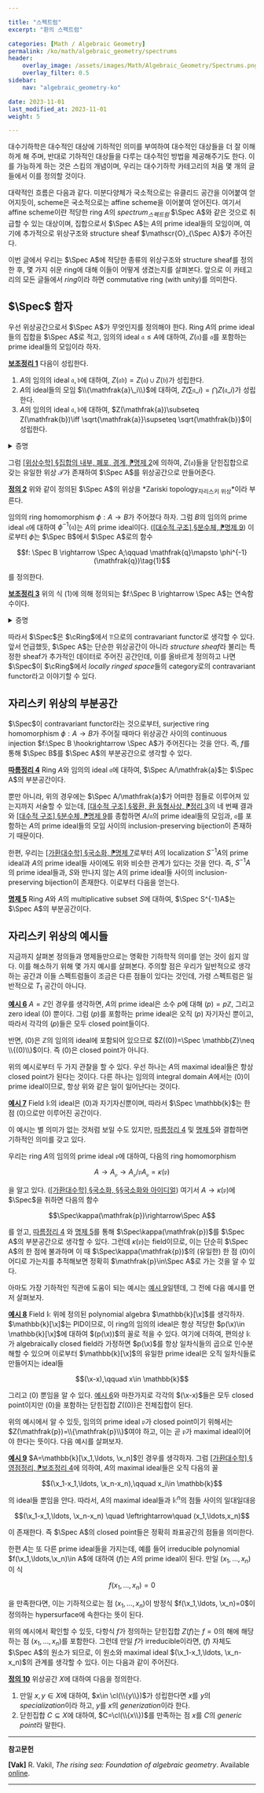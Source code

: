 ```yaml
---

title: "스펙트럼"
excerpt: "환의 스펙트럼"

categories: [Math / Algebraic Geometry]
permalink: /ko/math/algebraic_geometry/spectrums
header:
    overlay_image: /assets/images/Math/Algebraic_Geometry/Spectrums.png
    overlay_filter: 0.5
sidebar: 
    nav: "algebraic_geometry-ko"

date: 2023-11-01
last_modified_at: 2023-11-01
weight: 5

---
```


대수기하학은 대수적인 대상에 기하적인 의미를 부여하여 대수적인 대상들을 더 잘 이해하게 해 주며, 반대로 기하적인 대상들을 다루는 대수적인 방법을 제공해주기도 한다. 이를 가능하게 하는 것은 스킴의 개념이며, 우리는 대수기하학 카테고리의 처음 몇 개의 글들에서 이를 정의할 것이다. 

대략적인 흐름은 다음과 같다. 미분다양체가 국소적으로는 유클리드 공간을 이어붙여 얻어지듯이, scheme은 국소적으로는 affine scheme을 이어붙여 얻어진다. 여기서 affine scheme이란 적당한 ring $A$의 *spectrum<sub>스펙트럼</sub>* $\Spec A$와 같은 것으로 취급할 수 있는 대상이며, 집합으로서 $\Spec A$는 $A$의 prime ideal들의 모임이며, 여기에 추가적으로 위상구조와 structure sheaf $\mathscr{O}_{\Spec A}$가 주어진다. 

이번 글에서 우리는 $\Spec A$에 적당한 종류의 위상구조와 structure sheaf를 정의한 후, 몇 가지 쉬운 ring에 대해 이들이 어떻게 생겼는지를 살펴본다. 앞으로 이 카테고리의 모든 글들에서 *ring*이라 하면 commutative ring (with unity)를 의미한다.

## $\Spec$ 함자

우선 위상공간으로서 $\Spec A$가 무엇인지를 정의해야 한다. Ring $A$의 prime ideal들의 집합을 $\Spec A$로 적고, 임의의 ideal $\mathfrak{a}\leq A$에 대하여, $Z(\mathfrak{a})$를 $\mathfrak{a}$를 포함하는 prime ideal들의 모임이라 하자. 

<div class="proposition" markdown="1">

<ins id="lem1">**보조정리 1**</ins> 다음이 성립한다.

1. $A$의 임의의 ideal $\mathfrak{a},\mathfrak{b}$에 대하여, $Z(\mathfrak{ab})=Z(\mathfrak{a})\cup Z(\mathfrak{b})$가 성립한다.
2. $A$의 ideal들의 모임 $\\{\mathfrak{a}\_i\\}$에 대하여, $Z(\sum \mathfrak{a}\_i)=\bigcap Z(\mathfrak{a}\_i)$가 성립한다.
3. $A$의 임의의 ideal $\mathfrak{a},\mathfrak{b}$에 대하여, $Z(\mathfrak{a})\subseteq Z(\mathfrak{b})\iff \sqrt{\mathfrak{a}}\supseteq \sqrt{\mathfrak{b}}$이 성립한다.

</div>
<details class="proof" markdown="1">
<summary>증명</summary>

1. $\mathfrak{a}$ 혹은 $\mathfrak{b}$를 포함하는 prime ideal $\mathfrak{p}$는 그보다 작은 ideal $\mathfrak{ab}$ 또한 포함하는 것이 자명하므로, 반대방향 포함관계만 보이면 충분하다. $\mathfrak{p}\supset \mathfrak{ab}$라 가정하자. 만일 $\mathfrak{p}\not\supseteq \mathfrak{b}$라 하면, $b\not\in \mathfrak{p}$인 $\mathfrak{b}$의 원소 $b$를 찾을 수 있다. 한편, 임의의 $a\in \mathfrak{a}$에 대하여, $ab\in \mathfrak{ab}\subseteq \mathfrak{p}$이고, 앞선 가정에 의해 $b\not\in \mathfrak{p}$이므로 반드시 $a\in \mathfrak{p}$이고 따라서 $a\subseteq \mathfrak{p}$가 성립한다.
2. 이는 $\sum \mathfrak{a}_i$가 ideal들 $\mathfrak{a}_i$ 각각을 모두 포함하는 ideal 중 가장 작은 것으로 정의되므로 자명하다.
3. Ideal $\mathfrak{a}$의 radical $\sqrt{\mathfrak{a}}$는 $\mathfrak{a}$를 포함하는 prime ideal들을 모두 교집합하여 얻어지므로 자명하다.

</details>

그럼 [\[위상수학\] §집합의 내부, 폐포, 경계, ⁋명제 2](/ko/math/topology/other_concepts#prop2)에 의하여, $Z(\mathfrak{a})$들을 닫힌집합으로 갖는 유일한 위상 $\mathcal{T}$가 존재하여 $\Spec A$를 위상공간으로 만들어준다. 

<div class="definition" markdown="1">

<ins id="def2">**정의 2**</ins> 위와 같이 정의된 $\Spec A$의 위상을 *Zariski topology<sub>자리스키 위상</sub>*이라 부른다.

</div>

임의의 ring homomorphism $\phi:A \rightarrow B$가 주어졌다 하자. 그럼 $B$의 임의의 prime ideal $\mathfrak{q}$에 대하여 $\phi^{-1}(\mathfrak{q})$는 $A$의 prime ideal이다. ([\[대수적 구조\] §분수체, ⁋명제 9](/ko/math/algebraic_structures/field_of_fractions#prop9)) 이로부터 $\phi$는 $\Spec B$에서 $\Spec A$로의 함수 

$$f: \Spec B \rightarrow \Spec A;\qquad \mathfrak{q}\mapsto \phi^{-1}(\mathfrak{q})\tag{1}$$

를 정의한다.

<div class="proposition" markdown="1">

<ins id="lem3">**보조정리 3**</ins> 위의 식 (1)에 의해 정의되는 $f:\Spec B \rightarrow \Spec A$는 연속함수이다. 

</div>
<details class="proof" markdown="1">
<summary>증명</summary>

이를 위해서는 $\Spec A$의 임의의 닫힌집합을 가져왔을 때, 이 닫힌집합의 $f$에 의한 preimage도 $\Spec B$에서의 닫힌집합임을 보이면 충분하다. ([\[위상수학\] §집합의 내부, 폐포, 경계, ⁋명제 2](/ko/math/topology/other_concepts#prop2))

한편 $\Spec A$의 임의의 닫힌집합은 모두 $Z(\mathfrak{a})$의 꼴이고, $\Spec B$의 닫힌집합은 모두 $Z(\mathfrak{b})$의 꼴이므로 이를 보이기 위해서는 임의의 $A$의 ideal $\mathfrak{a}$가 주어질 때마다 다음의 식

$$f^{-1}(Z(\mathfrak{a}))=Z(\mathfrak{b})$$

을 만족하는 $B$의 ideal $\mathfrak{b}$가 존재함을 보이면 충분하다. 우리의 주장은 다음의 식

$$f^{-1}(Z(\mathfrak{a}))=Z(\phi(\mathfrak{a}))$$

이 성립한다는 것이다. 그럼 $\phi(\mathfrak{a})$로 생성되는 ideal이 위의 식을 만족하므로 증명이 완료된다. 

우선 $\mathfrak{q}\in\Spec B$가 좌변에 속한다 하자. 즉 $f(\mathfrak{q})=\phi^{-1}(\mathfrak{q})\in Z(\mathfrak{a})$가 성립한다. 그럼 $\mathfrak{a}\subseteq \phi^{-1}(\mathfrak{q})$인 것으로부터 $\phi(\mathfrak{a})\subseteq \mathfrak{q}$이므로 $\mathfrak{q}\in Z(\phi(\mathfrak{a}))$이 성립한다.

거꾸로 $\mathfrak{q}\in\Spec B$가 우변에 속한다 하자. 그럼 $\phi(\mathfrak{a})\subseteq \mathfrak{q}$인 것으로부터, 다음의 포함관계

$$\mathfrak{a}\subseteq \phi^{-1}(\phi(\mathfrak{a}))\subseteq\phi^{-1}(\mathfrak{q})=f(\mathfrak{q})$$

를 얻고 이것이 곧 $f(\mathfrak{q})\in Z(\mathfrak{a})$, 즉 $\mathfrak{q}\in f^{-1}(Z(\mathfrak{a}))$임을 증명한다. 

</details>

따라서 $\Spec$은 $\cRing$에서 $\Top$으로의 contravariant functor로 생각할 수 있다. 앞서 언급했듯, $\Spec A$는 단순한 위상공간이 아니라 *structure sheaf*라 불리는 특정한 sheaf가 추가적인 데이터로 주어진 공간인데, 이를 올바르게 정의하고 나면 $\Spec$이 $\cRing$에서 *locally ringed space*들의 category로의 contravariant functor라고 이야기할 수 있다. 

## 자리스키 위상의 부분공간

$\Spec$이 contravariant functor라는 것으로부터, surjective ring homomorphism $\phi: A \rightarrow B$가 주어질 때마다 위상공간 사이의 continuous injection $f:\Spec B \hookrightarrow \Spec A$가 주어진다는 것을 안다. 즉, $f$를 통해 $\Spec B$를 $\Spec A$의 부분공간으로 생각할 수 있다. 

<div class="proposition" markdown="1">

<ins id="cor4">**따름정리 4**</ins> Ring $A$와 임의의 ideal $\mathfrak{a}$에 대하여, $\Spec A/\mathfrak{a}$는 $\Spec A$의 부분공간이다.

</div>

뿐만 아니라, 위의 경우에는 $\Spec A/\mathfrak{a}$가 어떠한 점들로 이루어져 있는지까지 서술할 수 있는데, [\[대수적 구조\] §몫환, 환 동형사상, ⁋정리 3](/ko/math/algebraic_structures/quotient_rings#thm3)의 네 번째 결과와 [\[대수적 구조\] §분수체, ⁋명제 9](/ko/math/algebraic_structures/field_of_fractions#prop9)를 종합하면 $A/\mathfrak{a}$의 prime ideal들의 모임과, $\mathfrak{a}$를 포함하는 $A$의 prime ideal들의 모임 사이의 inclusion-preserving bijection이 존재하기 때문이다. 

한편, 우리는 [\[가환대수학\] §국소화, ⁋명제 7](/ko/math/commutative_algebra/localization#prop7)로부터 $A$의 localization $S^{-1}A$의 prime ideal과 $A$의 prime ideal들 사이에도 위와 비슷한 관계가 있다는 것을 안다. 즉, $S^{-1}A$의 prime ideal들과, $S$와 만나지 않는 $A$의 prime ideal들 사이의 inclusion-preserving bijection이 존재한다. 이로부터 다음을 얻는다.

<div class="proposition" markdown="1">

<ins id="prop5">**명제 5**</ins> Ring $A$와 $A$의 multiplicative subset $S$에 대하여, $\Spec S^{-1}A$는 $\Spec A$의 부분공간이다.

</div>

## 자리스키 위상의 예시들

지금까지 살펴본 정의들과 명제들만으로는 명확한 기하학적 의미를 얻는 것이 쉽지 않다. 이를 해소하기 위해 몇 가지 예시를 살펴본다. 주의할 점은 우리가 일반적으로 생각하는 공간과 이들 스펙트럼들이 조금은 다른 점들이 있다는 것인데, 가령 스펙트럼은 일반적으로 $T_1$ 공간이 아니다. 

<div class="example" markdown="1">

<ins id="ex6">**예시 6**</ins> $A=\mathbb{Z}$인 경우를 생각하면, $A$의 prime ideal은 소수 $p$에 대해 $(p)=p\mathbb{Z}$, 그리고 zero ideal $(0)$ 뿐이다. 그럼 $(p)$를 포함하는 prime ideal은 오직 $(p)$ 자기자신 뿐이고, 따라서 각각의 $(p)$들은 모두 closed point들이다. 

반면, $(0)$은 $\mathbb{Z}$의 임의의 ideal에 포함되어 있으므로 $Z((0))=\Spec \mathbb{Z}\neq \\{(0)\\}$이다. 즉 $(0)$은 closed point가 아니다.

</div>

위의 예시로부터 두 가지 관찰을 할 수 있다. 우선 하나는 $A$의 maximal ideal들은 항상 closed point가 된다는 것이다. 다른 하나는 임의의 integral domain $A$에서는 $(0)$이 prime ideal이므로, 항상 위와 같은 일이 일어난다는 것이다. 

<div class="example" markdown="1">

<ins id="ex7">**예시 7**</ins> Field $\mathbb{k}$의 ideal은 $(0)$과 자기자신뿐이며, 따라서 $\Spec \mathbb{k}$는 한 점 $(0)$으로만 이루어진 공간이다. 

</div>

이 예시는 별 의미가 없는 것처럼 보일 수도 있지만, [따름정리 4](#cor4) 및 [명제 5](#prop5)와 결합하면 기하적인 의미를 갖고 있다. 

우리는 ring $A$의 임의의 prime ideal $\mathfrak{p}$에 대하여, 다음의 ring homomorphism

$$A \rightarrow A_\mathfrak{p} \rightarrow A_\mathfrak{p}/\mathfrak{p}A_\mathfrak{p}=\kappa(\mathfrak{p})$$

을 알고 있다. ([\[가환대수학\] §국소화, §§국소화와 아이디얼](/ko/math/commutative_algebra/localization#국소화와-아이디얼)) 여기서 $A\rightarrow \kappa(\mathfrak{p})$에 $\Spec$을 취하면 다음의 함수

$$\Spec\kappa(\mathfrak{p})\rightarrow\Spec A$$

를 얻고, [따름정리 4](#cor4) 와 [명제 5](#prop5)를 통해 $\Spec\kappa(\mathfrak{p})$를 $\Spec A$의 부분공간으로 생각할 수 있다. 그런데 $\kappa(\mathfrak{p})$는 field이므로, 이는 단순히 $\Spec A$의 한 점에 불과하며 이 때 $\Spec\kappa(\mathfrak{p})$의 (유일한) 한 점 $(0)$이 어디로 가는지를 추적해보면 정확히 $\mathfrak{p}\in\Spec A$로 가는 것을 알 수 있다. 

아마도 가장 기하적인 직관에 도움이 되는 예시는 [예시 9](#ex9)일텐데, 그 전에 다음 예시를 먼저 살펴보자.

<div class="example" markdown="1">

<ins id="ex8">**예시 8**</ins> Field $\mathbb{k}$ 위에 정의된 polynomial algebra $\mathbb{k}[\x]$를 생각하자. $\mathbb{k}[\x]$는 PID이므로, 이 ring의 임의의 ideal은 항상 적당한 $p(\x)\in \mathbb{k}[\x]$에 대하여 $(p(\x))$의 꼴로 적을 수 있다. 여기에 더하여, 편의상 $\mathbb{k}$가 algebraically closed field라 가정하면 $p(\x)$를 항상 일차식들의 곱으로 인수분해할 수 있으며 이로부터 $\mathbb{k}[\x]$의 유일한 prime ideal은 오직 일차식들로 만들어지는 ideal들

$$(\x-x),\qquad x\in \mathbb{k}$$

그리고 $(0)$ 뿐임을 알 수 있다. [예시 6](#ex6)와 마찬가지로 각각의 $(\x-x)$들은 모두 closed point이지만 $(0)$을 포함하는 닫힌집합 $Z((0))$은 전체집합이 된다. 

</div>

위의 예시에서 알 수 있듯, 임의의 prime ideal $\mathfrak{p}$가 closed point이기 위해서는 $Z(\mathfrak{p})=\\{\mathfrak{p}\\}$여야 하고, 이는 곧 $\mathfrak{p}$가 maximal ideal이어야 한다는 뜻이다. 다음 예시를 살펴보자.

<div class="example" markdown="1">

<ins id="ex9">**예시 9**</ins> $A=\mathbb{k}[\x_1,\ldots, \x_n]$인 경우를 생각하자. 그럼 [\[가환대수학\] §영점정리, ⁋보조정리 4](/ko/math/commutative_algebra/nullstellensatz#lem4)에 의하여, $A$의 maximal ideal들은 오직 다음의 꼴

$$(\x_1-x_1,\ldots, \x_n-x_n),\qquad x_i\in \mathbb{k}$$

의 ideal들 뿐임을 안다. 따라서, $A$의 maximal ideal들과 $\mathbb{k}^n$의 점들 사이의 일대일대응

$$(\x_1-x_1,\ldots, \x_n-x_n) \quad \leftrightarrow\quad (x_1,\ldots,x_n)$$

이 존재한다. 즉 $\Spec A$의 closed point들은 정확히 좌표공간의 점들을 의미한다.

한편 $A$는 또 다른 prime ideal들을 가지는데, 예를 들어 irreducible polynomial $f(\x_1,\ldots,\x_n)\in A$에 대하여 $(f)$는 $A$의 prime ideal이 된다. 만일 $(x_1,\ldots,x_n)$이 식

$$f(x_1,\ldots, x_n)=0$$

을 만족한다면, 이는 기하적으로는 점 $(x_1,\ldots,x_n)$이 방정식 $f(\x_1,\ldots, \x_n)=0$이 정의하는 hypersurface에 속한다는 뜻이 된다. 

</div>

위의 예시에서 확인할 수 있듯, 다항식 $f$가 정의하는 닫힌집합 $Z(f)$는 $f=0$의 해에 해당하는 점 $(x_1,\ldots, x_n)$를 포함한다. 그런데 만일 $f$가 irreducible이라면, $(f)$ 자체도 $\Spec A$의 원소가 되므로, 이 원소와 maximal ideal $(\x_1-x_1,\ldots, \x_n-x_n)$의 관계를 생각할 수 있다. 이는 다음과 같이 주어진다.

<div class="definition" markdown="1">

<ins id="def10">**정의 10**</ins> 위상공간 $X$에 대하여 다음을 정의한다.

1. 만일 $x,y\in X$에 대하여, $x\in \cl(\\{y\\})$가 성립한다면 $x$를 $y$의 *specialization*이라 하고, $y$를 $x$의 *generization*이라 한다.
2. 닫힌집합 $C\subseteq X$에 대하여, $C=\cl(\\{x\\})$를 만족하는 점 $x$를 $C$의 *generic point*라 말한다. 

</div>


---
**참고문헌**

**[Vak]** R. Vakil, *The rising sea: Foundation of algebraic geometry*. Available [online](https://math.stanford.edu/~vakil/216blog/). 

---
